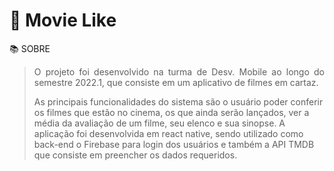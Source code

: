 
# 🎥 Movie Like

:books: SOBRE
<br>

<blockquote>
<p align="justify">O projeto foi desenvolvido na turma de Desv. Mobile ao longo do semestre 2022.1, que consiste em um aplicativo de filmes em cartaz.</p>

As principais funcionalidades do sistema são o usuário poder conferir os filmes que estão no cinema, os que ainda serão lançados, ver a média da avaliação de um filme, seu elenco e sua sinopse. A aplicação foi desenvolvida em react native, sendo utilizado como back-end o Firebase para login dos usuários e também a API TMDB que consiste em preencher os dados requeridos.
 <blockquote>
